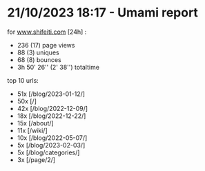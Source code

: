 # 21/10/2023 18:17 - Umami report
for www.shifeiti.com [24h] :

 - 236 (17) page views
 - 88 (3) uniques
 - 68 (8) bounces
 - 3h 50' 26'' (2' 38'') totaltime


top 10 urls:
 - 51x [/blog/2023-01-12/]
 - 50x [/]
 - 42x [/blog/2022-12-09/]
 - 18x [/blog/2022-12-22/]
 - 15x [/about/]
 - 11x [/wiki/]
 - 10x [/blog/2022-05-07/]
 - 5x [/blog/2023-02-03/]
 - 5x [/blog/categories/]
 - 3x [/page/2/]


